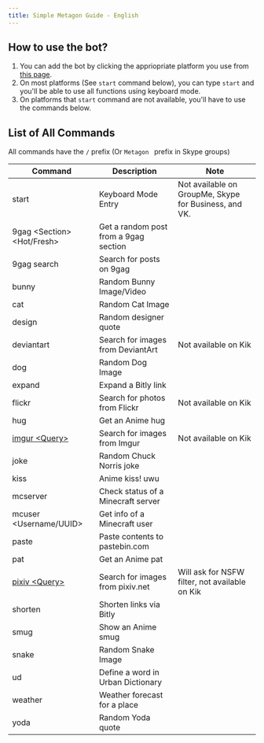 ```yaml
---
title: Simple Metagon Guide - English
---
```


## How to use the bot?

1. You can add the bot by clicking the appriopriate platform you use from [this page](../).
2. On most platforms (See `start` command below), you can type `start` and you'll be able to use all functions using keyboard mode.
3. On platforms that `start` command are not available, you'll have to use the commands below.

## List of All Commands
All commands have the `/` prefix (Or `Metagon ` prefix in Skype groups)

| Command | Description | Note |
| --- | --- | --- |
| start | Keyboard Mode Entry | Not available on GroupMe, Skype for Business, and VK. |
| 9gag \<Section\> <Hot/Fresh> | Get a random post from a 9gag section | |
| 9gag search <Query> | Search for posts on 9gag | |
| bunny | Random Bunny Image/Video | |
| cat | Random Cat Image | |
| design | Random designer quote | |
| deviantart <Query> | Search for images from DeviantArt | Not available on Kik |
| dog | Random Dog Image | |
| expand | Expand a Bitly link | |
| flickr | Search for photos from Flickr | Not available on Kik |
| hug | Get an Anime hug | |
| [imgur \<Query\>](../images#imgur) | Search for images from Imgur | Not available on Kik |
| joke | Random Chuck Norris joke | |
| kiss | Anime kiss! uwu | |
| mcserver <Address> | Check status of a Minecraft server | |
| mcuser <Username/UUID> | Get info of a Minecraft user | |
| paste <Content> | Paste contents to pastebin.com | |
| pat | Get an Anime pat | |
| [pixiv \<Query\>](../images#pixiv) | Search for images from pixiv.net | Will ask for NSFW filter, not available on Kik |
| shorten <Link> | Shorten links via Bitly | |
| smug | Show an Anime smug | |
| snake | Random Snake Image | |
| ud <Word> | Define a word in Urban Dictionary | |
| weather <Place> | Weather forecast for a place | |
| yoda | Random Yoda quote | |
